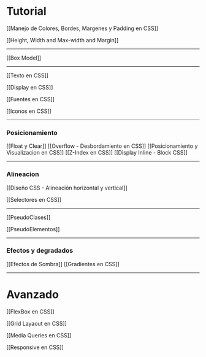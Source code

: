 # Tutorial
[[Manejo de Colores, Bordes, Margenes y Padding en CSS]]

[[Height, Width and Max-width and Margin]]

---

[[Box Model]]

---
[[Texto en CSS]]

[[Display en CSS]]

[[Fuentes en CSS]]

[[Iconos en CSS]]

---
### Posicionamiento
[[Float y Clear]]
[[Overflow - Desbordamiento en CSS]]
[[Posicionamiento y Visualizacion en CSS]]
[[Z-Index en CSS]]
[[Display Inline - Block CSS]]

---
### Alineacion
[[Diseño CSS - Alineación horizontal y vertical]]

[[Selectores en CSS]]

---
[[PseudoClases]]

[[PseudoElementos]]

---
### Efectos y degradados
[[Efectos de Sombra]]
[[Gradientes en CSS]]

---
# Avanzado

[[FlexBox en CSS]]

[[Grid Layaout en CSS]]

[[Media Queries en CSS]]

[[Responsive en CSS]]